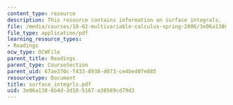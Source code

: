 ```yaml
---
content_type: resource
description: This resource contains information on surface integrals.
file: /media/courses/18-02-multivariable-calculus-spring-2006/3e06a1386b4d3d185167a30569cd79d3_surface_integrls.pdf
file_type: application/pdf
learning_resource_types:
- Readings
ocw_type: OCWFile
parent_title: Readings
parent_type: CourseSection
parent_uid: 67ae370c-f433-8938-d073-ce4bed07e885
resourcetype: Document
title: surface_integrls.pdf
uid: 3e06a138-6b4d-3d18-5167-a30569cd79d3
---
```

